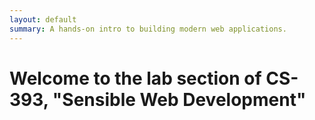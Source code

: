 ```yaml
---
layout: default
summary: A hands-on intro to building modern web applications.
---
```


# Welcome to the lab section of CS-393, "Sensible Web Development"